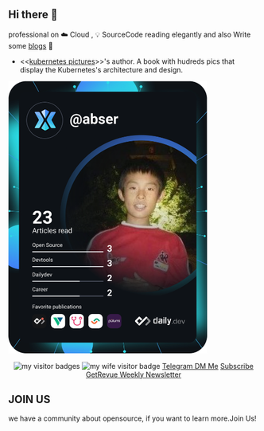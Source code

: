 ## Hi there 👋
professional on ☁️ Cloud , 💡 SourceCode reading elegantly and also Write some [blogs](https://yuque.com/abser) 🌈

- <<[kubernetes pictures](https://www.yuque.com/abser/kubernetes)>>'s author. A book with hudreds pics that display the Kubernetes's architecture and design.

<a href="https://app.daily.dev/abser"><img src="https://github.com/abserari/abserari/blob/master/devcard.svg" width="400" alt="Abser Ari's Dev Card"/></a>

<p  align="center">
<img src="https://visitor-badge.laobi.icu/badge?page_id=abserari" alt="my visitor badges"/>
<img src="https://komarev.com/ghpvc/?username=abserari&label=my wife visitors" alt="my wife visitor badge"/> 
<a rel="me" href="https://t.me/abserari">Telegram DM Me</a>
<a rel="me" href="https://www.getrevue.co/profile/abser">Subscribe GetRevue Weekly Newsletter</a>

</p>

## JOIN US
we have a community about opensource, if you want to learn more.Join Us!
